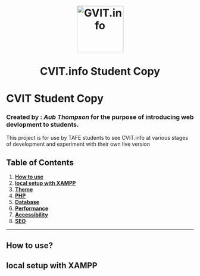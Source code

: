 <h1 align="center">
<br>
  <img src="https://cvit.info/p/images/logo_contact.png" alt="GVIT.info" width="125">
  <br>
    <br>
  CVIT.info Student Copy 
  <br>
</h1>

# CVIT Student Copy
### Created by : _Aub Thompson_ for the purpose of introducing web devlopment to students.  
This project is for use by TAFE students to see CVIT.info at various stages of development and experiment with their own live version

## Table of Contents

1. **[How to use](#how)**
2. **[local setup with XAMPP](#local)**
3. **[Theme](#theme)**
4. **[PHP](#PHP)**
5. **[Database](#dbase)**
6. **[Performance](#performance-1)**
7. **[Accessibility](#accessibility)**
8. **[SEO](#seo)**


---

## How to use?



## local setup with XAMPP
